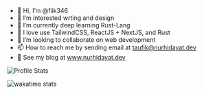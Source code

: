 - 👋 Hi, I’m @fiik346
- 👀 I’m  interested wrting and design
- 🌱 I’m currently deep learning Rust-Lang
- 🎨 I love use TailwindCSS, ReactJS + NextJS, and Rust
- 💞️ I’m looking to collaborate on web development
- 📫 How to reach me by sending email at taufik@nurhidayat.dev
- 📃 See my blog at www.nurhidayat.dev

![Profile Stats](https://github-readme-stats-eight-kappa-73.vercel.app/api?username=taufik-nurhidayat&theme=tokyonight&layout=compact)

![wakatime stats](https://github-readme-stats-eight-kappa-73.vercel.app/api/wakatime?username=@fik346&layout=compact&theme=tokyonight)
<!---
fiik346/fiik346 is a ✨ special ✨ repository because its `README.md` (this file) appears on your GitHub profile.
You can click the Preview link to take a look at your changes.
--->
